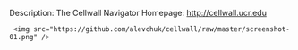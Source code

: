 Description: 	The Cellwall Navigator
Homepage: 	http://cellwall.ucr.edu

     <img src="https://github.com/alevchuk/cellwall/raw/master/screenshot-01.png" />
